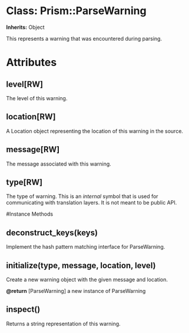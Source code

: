 # Class: Prism::ParseWarning
**Inherits:** Object
    

This represents a warning that was encountered during parsing.


# Attributes
## level[RW] [](#attribute-i-level)
The level of this warning.

## location[RW] [](#attribute-i-location)
A Location object representing the location of this warning in the source.

## message[RW] [](#attribute-i-message)
The message associated with this warning.

## type[RW] [](#attribute-i-type)
The type of warning. This is an *internal* symbol that is used for
communicating with translation layers. It is not meant to be public API.


#Instance Methods
## deconstruct_keys(keys) [](#method-i-deconstruct_keys)
Implement the hash pattern matching interface for ParseWarning.

## initialize(type, message, location, level) [](#method-i-initialize)
Create a new warning object with the given message and location.

**@return** [ParseWarning] a new instance of ParseWarning

## inspect() [](#method-i-inspect)
Returns a string representation of this warning.

